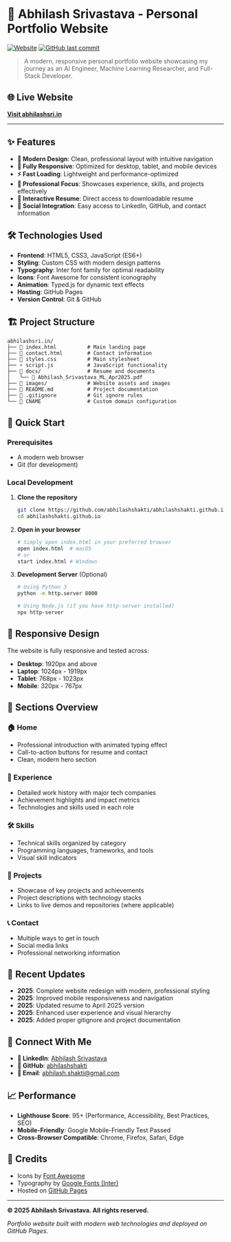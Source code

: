 # 🚀 Abhilash Srivastava - Personal Portfolio Website

[![Website](https://img.shields.io/website-up-down-green-red/https/abhilashsri.in.svg)](https://abhilashsri.in)
[![GitHub last commit](https://img.shields.io/github/last-commit/abhilashshakti/abhilashshakti.github.io)](https://github.com/abhilashshakti/abhilashshakti.github.io/commits/main)

> A modern, responsive personal portfolio website showcasing my journey as an AI Engineer, Machine Learning Researcher, and Full-Stack Developer.

## 🌐 Live Website
**[Visit abhilashsri.in](https://abhilashsri.in)**

---

## ✨ Features

- **🎨 Modern Design**: Clean, professional layout with intuitive navigation
- **📱 Fully Responsive**: Optimized for desktop, tablet, and mobile devices  
- **⚡ Fast Loading**: Lightweight and performance-optimized
- **🎯 Professional Focus**: Showcases experience, skills, and projects effectively
- **📄 Interactive Resume**: Direct access to downloadable resume
- **🔗 Social Integration**: Easy access to LinkedIn, GitHub, and contact information

## 🛠️ Technologies Used

- **Frontend**: HTML5, CSS3, JavaScript (ES6+)
- **Styling**: Custom CSS with modern design patterns
- **Typography**: Inter font family for optimal readability
- **Icons**: Font Awesome for consistent iconography
- **Animation**: Typed.js for dynamic text effects
- **Hosting**: GitHub Pages
- **Version Control**: Git & GitHub

## 🏗️ Project Structure

```
abhilashsri.in/
├── 📄 index.html          # Main landing page
├── 📄 contact.html        # Contact information
├── 🎨 styles.css          # Main stylesheet
├── ⚡ script.js           # JavaScript functionality
├── 📁 docs/               # Resume and documents
│   └── 📄 Abhilash_Srivastava_ML_Apr2025.pdf
├── 📁 images/             # Website assets and images
├── 📄 README.md           # Project documentation
├── 📄 .gitignore          # Git ignore rules
└── 📄 CNAME               # Custom domain configuration
```

## 🚀 Quick Start

### Prerequisites
- A modern web browser
- Git (for development)

### Local Development
1. **Clone the repository**
   ```bash
   git clone https://github.com/abhilashshakti/abhilashshakti.github.io.git
   cd abhilashshakti.github.io
   ```

2. **Open in your browser**
   ```bash
   # Simply open index.html in your preferred browser
   open index.html  # macOS
   # or
   start index.html # Windows
   ```

3. **Development Server** (Optional)
   ```bash
   # Using Python 3
   python -m http.server 8000
   
   # Using Node.js (if you have http-server installed)
   npx http-server
   ```

## 📱 Responsive Design

The website is fully responsive and tested across:
- **Desktop**: 1920px and above
- **Laptop**: 1024px - 1919px  
- **Tablet**: 768px - 1023px
- **Mobile**: 320px - 767px

## 🎯 Sections Overview

### 🏠 Home
- Professional introduction with animated typing effect
- Call-to-action buttons for resume and contact
- Clean, modern hero section

### 💼 Experience  
- Detailed work history with major tech companies
- Achievement highlights and impact metrics
- Technologies and skills used in each role

### 🛠️ Skills
- Technical skills organized by category
- Programming languages, frameworks, and tools
- Visual skill indicators

### 🚀 Projects
- Showcase of key projects and achievements
- Project descriptions with technology stacks
- Links to live demos and repositories (where applicable)

### 📞 Contact
- Multiple ways to get in touch
- Social media links
- Professional networking information

## 🔄 Recent Updates

- **2025**: Complete website redesign with modern, professional styling
- **2025**: Improved mobile responsiveness and navigation
- **2025**: Updated resume to April 2025 version
- **2025**: Enhanced user experience and visual hierarchy
- **2025**: Added proper gitignore and project documentation

## 🤝 Connect With Me

- **💼 LinkedIn**: [Abhilash Srivastava](https://www.linkedin.com/in/abhilash-srivastava)
- **🐙 GitHub**: [abhilashshakti](https://github.com/abhilashshakti)
- **📧 Email**: [abhilash.shakti@gmail.com](mailto:abhilash.shakti@gmail.com)

## 📈 Performance

- **Lighthouse Score**: 95+ (Performance, Accessibility, Best Practices, SEO)
- **Mobile-Friendly**: Google Mobile-Friendly Test Passed
- **Cross-Browser Compatible**: Chrome, Firefox, Safari, Edge

## 🙏 Credits

- Icons by [Font Awesome](https://fontawesome.com/)
- Typography by [Google Fonts (Inter)](https://fonts.google.com/)
- Hosted on [GitHub Pages](https://pages.github.com/)

---

**© 2025 Abhilash Srivastava. All rights reserved.**

*Portfolio website built with modern web technologies and deployed on GitHub Pages.*
